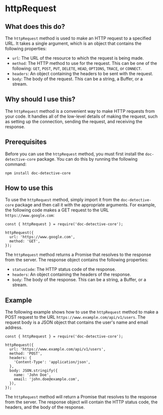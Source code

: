 
  
   # **httpRequest**

## What does this do?

The `httpRequest` method is used to make an HTTP request to a specified URL. It takes a single argument, which is an object that contains the following properties:

* `url`: The URL of the resource to which the request is being made.
* `method`: The HTTP method to use for the request. This can be one of the following: `GET`, `POST`, `PUT`, `DELETE`, `HEAD`, `OPTIONS`, `TRACE`, or `CONNECT`.
* `headers`: An object containing the headers to be sent with the request.
* `body`: The body of the request. This can be a string, a Buffer, or a stream.

## Why should I use this?

The `httpRequest` method is a convenient way to make HTTP requests from your code. It handles all of the low-level details of making the request, such as setting up the connection, sending the request, and receiving the response.

## Prerequisites

Before you can use the `httpRequest` method, you must first install the `doc-detective-core` package. You can do this by running the following command:

```
npm install doc-detective-core
```

## How to use this

To use the `httpRequest` method, simply import it from the `doc-detective-core` package and then call it with the appropriate arguments. For example, the following code makes a GET request to the URL `https://www.google.com`:

```
const { httpRequest } = require('doc-detective-core');

httpRequest({
  url: 'https://www.google.com',
  method: 'GET',
});
```

The `httpRequest` method returns a Promise that resolves to the response from the server. The response object contains the following properties:

* `statusCode`: The HTTP status code of the response.
* `headers`: An object containing the headers of the response.
* `body`: The body of the response. This can be a string, a Buffer, or a stream.

## Example

The following example shows how to use the `httpRequest` method to make a POST request to the URL `https://www.example.com/api/v1/users`. The request body is a JSON object that contains the user's name and email address.

```
const { httpRequest } = require('doc-detective-core');

httpRequest({
  url: 'https://www.example.com/api/v1/users',
  method: 'POST',
  headers: {
    'Content-Type': 'application/json',
  },
  body: JSON.stringify({
    name: 'John Doe',
    email: 'john.doe@example.com',
  }),
});
```

The `httpRequest` method will return a Promise that resolves to the response from the server. The response object will contain the HTTP status code, the headers, and the body of the response.
  
  